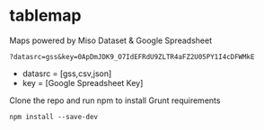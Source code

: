 tablemap
========

Maps powered by Miso Dataset &amp; Google Spreadsheet


`?datasrc=gss&key=0ApDmJDK9_O7IdEFRdU9ZLTR4aFZ2U05PY1I4cDFWMkE`

* datasrc = [gss,csv,json]
* key     = [Google Spreadsheet Key]


Clone the repo and run npm to install Grunt requirements

`npm install --save-dev`


